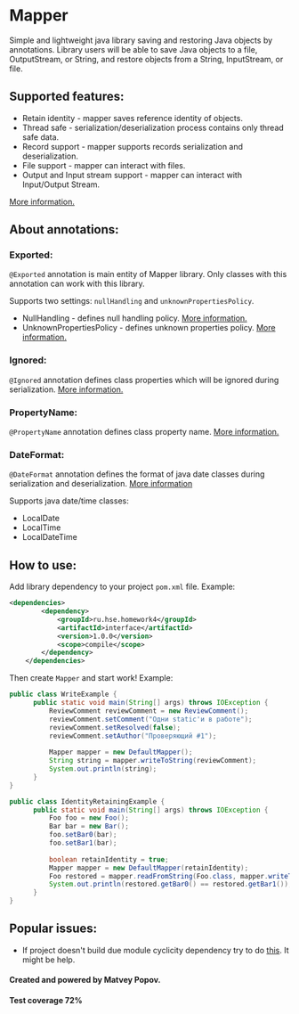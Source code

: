 # Mapper
Simple and lightweight java library saving and restoring Java objects by annotations. 
Library users will be able to save Java objects to a file, OutputStream, or String, 
and restore objects from a String, InputStream, or file.

## Supported features:
* Retain identity - mapper saves reference identity of objects.
* Thread safe - serialization/deserialization process contains only thread safe data.
* Record support - mapper supports records serialization and deserialization.
* File support - mapper can interact with files.
* Output and Input stream support - mapper can interact with Input/Output Stream.

[More information.](./Interface/src/main/java/ru/hse/homework4/Mapper.java)

## About annotations:

### Exported:
``@Exported`` annotation is main entity of Mapper library.
Only classes with this annotation can work with this library.

Supports two settings: ``nullHandling`` and ``unknownPropertiesPolicy``.
* NullHandling - defines null handling policy. [More information.](./Interface/src/main/java/ru/hse/homework4/Exported.java)
* UnknownPropertiesPolicy - defines unknown properties policy. [More information.](./Interface/src/main/java/ru/hse/homework4/Exported.java)

### Ignored:
``@Ignored`` annotation defines class properties which will be ignored during serialization.
[More information.](./Interface/src/main/java/ru/hse/homework4/Ignored.java)

### PropertyName:
``@PropertyName`` annotation defines class property name. [More information.](./Interface/src/main/java/ru/hse/homework4/PropertyName.java)


### DateFormat:
``@DateFormat`` annotation defines the format of java date classes during serialization and deserialization.
[More information](./Interface/src/main/java/ru/hse/homework4/DateFormat.java)

Supports java date/time classes:
* LocalDate
* LocalTime
* LocalDateTime

## How to use:

Add library dependency to your project ``pom.xml`` file. Example:
```xml
<dependencies>
        <dependency>
            <groupId>ru.hse.homework4</groupId>
            <artifactId>interface</artifactId>
            <version>1.0.0</version>
            <scope>compile</scope>
        </dependency>
    </dependencies>
```

Then create `Mapper` and start work! Example:
```java
public class WriteExample {
      public static void main(String[] args) throws IOException {
          ReviewComment reviewComment = new ReviewComment();
          reviewComment.setComment("Одни static'и в работе"); 
          reviewComment.setResolved(false); 
          reviewComment.setAuthor("Проверяющий #1");
          
          Mapper mapper = new DefaultMapper();
          String string = mapper.writeToString(reviewComment);
          System.out.println(string);
      }
}
```
```java
public class IdentityRetainingExample {
      public static void main(String[] args) throws IOException {
          Foo foo = new Foo();
          Bar bar = new Bar();
          foo.setBar0(bar);
          foo.setBar1(bar);
          
          boolean retainIdentity = true;
          Mapper mapper = new DefaultMapper(retainIdentity);
          Foo restored = mapper.readFromString(Foo.class, mapper.writeToString(foo)); 
          System.out.println(restored.getBar0() == restored.getBar1());
      }
}
```

## Popular issues:
* If project doesn't build due module cyclicity dependency try to do [this](https://stackoverflow.com/questions/27223917/how-to-configure-annotations-processing-in-intellij-idea-14-for-current-project). It might be help.

#### Created and powered by Matvey Popov.
#### Test coverage 72% 